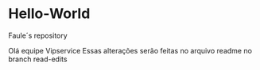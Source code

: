 # Hello-World
Faule´s repository

Olá equipe Vipservice
Essas alterações serão feitas no arquivo readme no branch read-edits
